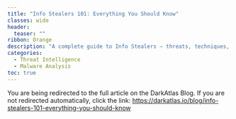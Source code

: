 ```yaml
---
title: "Info Stealers 101: Everything You Should Know"
classes: wide
header:
  teaser: ""
ribbon: Orange
description: "A complete guide to Info Stealers — threats, techniques, and protections. Published on the DarkAtlas blog."
categories:
  - Threat Intelligence
  - Malware Analysis
toc: true
---
```


<html>
  <head>
    <meta http-equiv="refresh" content="3; url=https://darkatlas.io/blog/info-stealers-101-everything-you-should-know">
  </head>
  <body>
    <p>You are being redirected to the full article on the DarkAtlas Blog. If you are not redirected automatically, click the link:
      <a href="https://darkatlas.io/blog/info-stealers-101-everything-you-should-know" target="_blank" rel="noopener noreferrer">
        https://darkatlas.io/blog/info-stealers-101-everything-you-should-know
      </a>
    </p>
  </body>
</html>
